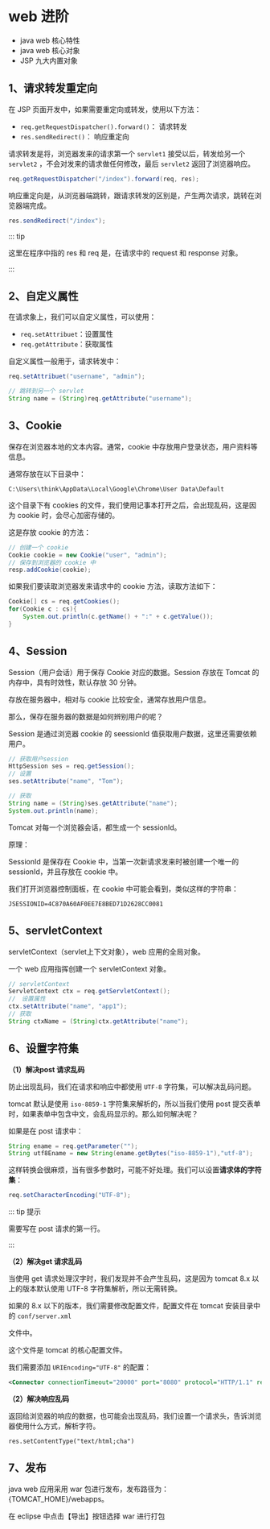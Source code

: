 # web 进阶



- java web 核心特性
- java web 核心对象
- JSP 九大内置对象



## 1、请求转发重定向

在 JSP 页面开发中，如果需要重定向或转发，使用以下方法：

- `req.getRequestDispatcher().forward()`： 请求转发
- `res.sendRedirect()`： 响应重定向

请求转发是将，浏览器发来的请求第一个 `servlet1` 接受以后，转发给另一个 `servlet2` ，不会对发来的请求做任何修改，最后 `servlet2` 返回了浏览器响应。

```java
req.getRequestDispatcher("/index").forward(req, res);
```

响应重定向是，从浏览器端跳转，跟请求转发的区别是，产生两次请求，跳转在浏览器端完成。

```java
res.sendRedirect("/index");
```

::: tip

这里在程序中指的 res 和 req 是，在请求中的 request 和 response 对象。

:::

## 2、自定义属性

在请求象上，我们可以自定义属性，可以使用：

- `req.setAttribuet`：设置属性
- `req.getAttribute`：获取属性

自定义属性一般用于，请求转发中：

```java
req.setAttribuet("username", "admin");

// 跳转到另一个 servlet
String name = (String)req.getAttribute("username");
```



## 3、Cookie

保存在浏览器本地的文本内容。通常，cookie 中存放用户登录状态，用户资料等信息。

通常存放在以下目录中：

`C:\Users\think\AppData\Local\Google\Chrome\User Data\Default`

这个目录下有 cookies 的文件，我们使用记事本打开之后，会出现乱码，这是因为 cookie 时，会尽心加密存储的。

这是存放 cookie 的方法：

```java
// 创建一个 cookie
Cookie cookie = new Cookie("user", "admin");
// 保存到浏览器的 cookie 中
resp.addCookie(cookie);
```



如果我们要读取浏览器发来请求中的 cookie 方法，读取方法如下：

```java
Cookie[] cs = req.getCookies();
for(Cookie c : cs){
    System.out.println(c.getName() + ":" + c.getValue());
}
```



## 4、Session

Session（用户会话）用于保存 Cookie 对应的数据。Session 存放在 Tomcat 的内存中，具有时效性，默认存放 30 分钟。

存放在服务器中，相对与 cookie 比较安全，通常存放用户信息。

那么，保存在服务器的数据是如何辨别用户的呢？

Session 是通过浏览器 cookie 的 seessionId 值获取用户数据，这里还需要依赖用户。

```java
// 获取用户session 
HttpSession ses = req.getSession();
// 设置
ses.setAttribute("name", "Tom");

// 获取
String name = (String)ses.getAttribute("name");
System.out.println(name);
```

Tomcat 对每一个浏览器会话，都生成一个 sessionId。

原理：

SessionId 是保存在 Cookie 中，当第一次新请求发来时被创建一个唯一的sessionId，并且存放在 cookie 中。

我们打开浏览器控制面板，在 cookie 中可能会看到，类似这样的字符串：

```
JSESSIONID=4C870A60AF0EE7E8BED71D2628CC0081
```



## 5、servletContext

servletContext（servlet上下文对象），web 应用的全局对象。

一个 web 应用指挥创建一个 servletContext 对象。

```java
// servletContext
ServletContext ctx = req.getServletContext();
//　设置属性
ctx.setAttribute("name", "app1");
// 获取
String ctxName = (String)ctx.getAttribute("name");
```



## 6、设置字符集

**（1）解决post 请求乱码**

防止出现乱码，我们在请求和响应中都使用 `UTF-8` 字符集，可以解决乱码问题。

 tomcat 默认是使用 `iso-8859-1` 字符集来解析的，所以当我们使用 post 提交表单时，如果表单中包含中文，会乱码显示的。那么如何解决呢？

如果是在 post 请求中：

```java
String ename = req.getParameter("");
String utf8Ename = new String(ename.getBytes("iso-8859-1"),"utf-8");
```

这样转换会很麻烦，当有很多参数时，可能不好处理。我们可以设置**请求体的字符集**：

```java
req.setCharacterEncoding("UTF-8");
```

::: tip 提示

需要写在 post 请求的第一行。

:::

**（2）解决get 请求乱码**

当使用 get 请求处理汉字时，我们发现并不会产生乱码，这是因为 tomcat 8.x 以上的版本默认使用 UTF-8 字符集解析，所以无需转换。

如果的 8.x 以下的版本，我们需要修改配置文件，配置文件在 tomcat 安装目录中的 `conf/server.xml`

文件中。

这个文件是 tomcat 的核心配置文件。

我们需要添加 `URIEncoding="UTF-8"` 的配置：

```xml
<Connector connectionTimeout="20000" port="8080" protocol="HTTP/1.1" redirectPort="8443" URIEncoding="UTF-8"/>
```



**（2）解决响应乱码**

返回给浏览器的响应的数据，也可能会出现乱码，我们设置一个请求头，告诉浏览器使用什么方式，解析字符。

```
res.setContentType("text/html;cha")
```



## 7、发布



java web 应用采用 war 包进行发布，发布路径为：{TOMCAT_HOME}/webapps。

在 eclipse 中点击【导出】按钮选择 war 进行打包



